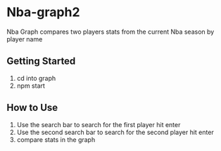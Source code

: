 # Nba-graph2
Nba Graph compares two players stats from the current Nba season by player name
## Getting Started
1. cd into graph
2. npm start

## How to Use
1. Use the search bar to search for the first player hit enter
2. Use the second search bar to search for the second player hit enter
3. compare stats in the graph 
